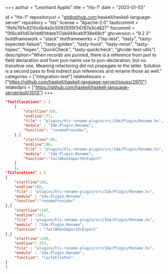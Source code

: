+++
author = "Leonhard Applis"
title = "hls-1"
date = "2023-01-03"

id = "hls-1"
repositoryurl = "git@github.com:haskell/haskell-language-server"
repository = "hls"
license = "Apache-2.0"
faultcommit = "ffefe761c8210c6b4a0c5092935f34767a3cd827"
fixcommit = "0f6cd41d51e1dd81ddeb117ab949ceb1f38e68cf"
ghcversion = "9.2.3"
buildframework = "stack"
testframeworks = ["lsp-test", "tasty", "tasty-expected-failure", "tasty-golden", "tasty-hunit", "tasty-rerun", "tasty-hspec", "hspec", "QuickCheck", "tasty-quickcheck", "ghcide-test-utils"]
description="When records are punned, there is a reference from pun to field declaration and from pun-name use to pun-declaration, but no transitive one. Meaning refactoring did not propagate to the latter. Solution is a second pass to find indirect pun references and rename those as well."
categories = ["integration-test"]
relatedissues = ["https://github.com/haskell/haskell-language-server/issues/2970"]
relatedprs = ["https://github.com/haskell/haskell-language-server/pull/3013"]
+++

```json
"faultlocations" : [
    {
        "startline":69,
        "endline":77,
        "file" : "plugins/hls-rename-plugin/src/Ide/Plugin/Rename.hs",
        "module" : "Ide.Plugin.Rename",
        "function": "renameProvider",
    },{
        "startline":96,
        "endline":96,
        "file" : "plugins/hls-rename-plugin/src/Ide/Plugin/Rename.hs",
        "module" : "Ide.Plugin.Rename",
        "function":"failWhenImportOrExport"
    }
    ],
"fixlocations" : [
{
    "startline":68,
    "endline":88,
    "file" : "plugins/hls-rename-plugin/src/Ide/Plugin/Rename.hs",
    "module" : "Ide.Plugin.Rename",
    "function":"renameProvider"
},{
    "startline":107,
    "endline":107,
    "file" : "plugins/hls-rename-plugin/src/Ide/Plugin/Rename.hs",
    "module" : "Ide.Plugin.Rename",
    "function" : "failWhenImportOrExport"
},{
    "startline":249,
    "endline": 253,
    "file" : "plugins/hls-rename-plugin/src/Ide/Plugin/Rename.hs",
    "module" : "Ide.Plugin.Rename",
    "function": "locToFilePos"
}
]
```